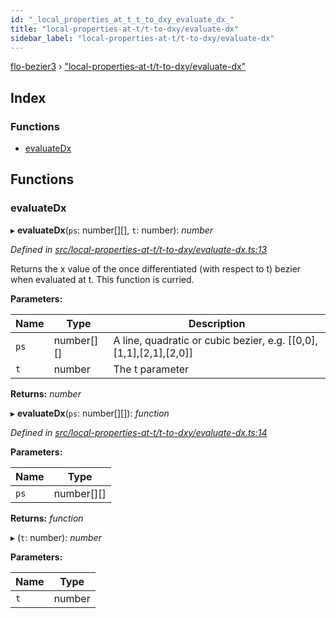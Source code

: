 ```yaml
---
id: "_local_properties_at_t_t_to_dxy_evaluate_dx_"
title: "local-properties-at-t/t-to-dxy/evaluate-dx"
sidebar_label: "local-properties-at-t/t-to-dxy/evaluate-dx"
---
```


[flo-bezier3](../globals.md) › ["local-properties-at-t/t-to-dxy/evaluate-dx"](_local_properties_at_t_t_to_dxy_evaluate_dx_.md)

## Index

### Functions

* [evaluateDx](_local_properties_at_t_t_to_dxy_evaluate_dx_.md#evaluatedx)

## Functions

###  evaluateDx

▸ **evaluateDx**(`ps`: number[][], `t`: number): *number*

*Defined in [src/local-properties-at-t/t-to-dxy/evaluate-dx.ts:13](https://github.com/FlorisSteenkamp/FloBezier/blob/6f79660/src/local-properties-at-t/t-to-dxy/evaluate-dx.ts#L13)*

Returns the x value of the once differentiated (with respect to t) bezier
when evaluated at t. This function is curried.

**Parameters:**

Name | Type | Description |
------ | ------ | ------ |
`ps` | number[][] | A line, quadratic or cubic bezier, e.g. [[0,0],[1,1],[2,1],[2,0]] |
`t` | number | The t parameter  |

**Returns:** *number*

▸ **evaluateDx**(`ps`: number[][]): *function*

*Defined in [src/local-properties-at-t/t-to-dxy/evaluate-dx.ts:14](https://github.com/FlorisSteenkamp/FloBezier/blob/6f79660/src/local-properties-at-t/t-to-dxy/evaluate-dx.ts#L14)*

**Parameters:**

Name | Type |
------ | ------ |
`ps` | number[][] |

**Returns:** *function*

▸ (`t`: number): *number*

**Parameters:**

Name | Type |
------ | ------ |
`t` | number |
